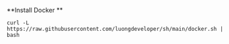
**Install Docker **
```
curl -L https://raw.githubusercontent.com/luongdeveloper/sh/main/docker.sh | bash

```


